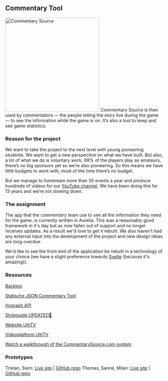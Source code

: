 ## Commentary Tool

<img src="https://www.commentarysource.com/images/commentary-source-logo.svg" width="300" alt="Commentary Source">
Commentary Source is then used by commentators — the people telling the story live during the game — to see the information while the game is on. It’s also a tool to keep and see game statistics.


### Reason for the project
We want to take the project to the next level with young pioneering students. We want to get a new perspective on what we have built. But also, a lot of what we do is voluntary work, 99% of the players play as amateurs, there’s no big sponsors yet so we’re also pioneering. So this means we have little budgets to work with, most of the time there’s no budget.

But we manage to livestream more than 30 events a year and produce hundreds of videos for our [YouTube channel](https://www.youtube.com/user/ultidottv). We have been doing this for 13 years and we’re not slowing down. 

### The assignment
The app that the commentary team use to see all the information they need for the game, is currently written in Aurelia. This was a reasonably good framework in it's day but as now fallen out of support and no longer receives updates. As a result we'd love to get it rebuilt. We also haven't had any external input into the development of the project and new design ideas are long overdue. 

We'd like to see the front end of the application be rebuilt in a technology of your choice (we have a slight preference towards [Svelte](https://svelte.dev/) (because it's amazing)).


### Resources

[Backlog](https://github.com/orgs/fdnd-agency/projects/13/views/1)

<!--[Sprintplanning miro board](https://miro.com/app/board/uXjVPhWkx8o=/?share_link_id=195631044941)-->

[Statische JSON Commentary Tool](https://github.com/fdnd-agency/ultitv/tree/main/ultitv-api)

[Hygraph API](https://app.hygraph.com/df971d996f544995bfd94cc7e6e613ff/master/content/5370bc57b98d4f61a9b8760d4289b0bc/view/7a3835d4de064ca19fff892b1e1ddd3d)

[Styleguide UPDATED🥏](https://www.figma.com/file/Hucnxf4qT3nr2HzaiNaERX/Ultiversal-Branding?node-id=3471%3A5&t=fDGK435K3YiPnMRU-1)

[Website UltiTV](https://ulti.tv)

[Videoplatform UltiTV](https://www.youtube.com/user/ultidottv)

[Watch a walkthrough of the CommentarySource.com system](https://commentarysource2.blob.core.windows.net/videos/CommentarySourceWalkthrough.mp4)

### Prototypes

Tristan, Siem: [Live site](https://ultitv-realtime-webapp.adaptable.app/) | [GitHub repo](https://github.com/Tristandemuijnck/connecting-people-realtime-web-app) 
Thomas, Sanne, Milan: [Live site](https://rich-gray-barnacle-slip.cyclic.app/) | [GitHub repo](https://github.com/Knetters/performance-matters-optimized-website) 

